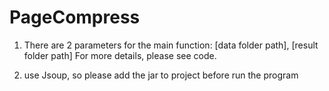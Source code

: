 # PageCompress

1. There are 2 parameters for the main function:
[data folder path], [result folder path]
For more details, please see code.

2. use Jsoup, so please add the jar to project before run the program